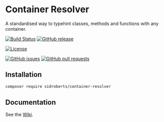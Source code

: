 # Container Resolver

A standardised way to typehint classes, methods and functions with any container.

[![Build Status](https://img.shields.io/travis/SidRoberts/container-resolver/1.0.x.svg?style=for-the-badge)](https://travis-ci.org/SidRoberts/container-resolver)
[![GitHub release](https://img.shields.io/github/release/SidRoberts/container-resolver.svg?style=for-the-badge)]()

[![License](https://img.shields.io/github/license/SidRoberts/container-resolver.svg?style=for-the-badge)]()

[![GitHub issues](https://img.shields.io/github/issues-raw/SidRoberts/container-resolver.svg?style=for-the-badge)]()
[![GitHub pull requests](https://img.shields.io/github/issues-pr-raw/SidRoberts/container-resolver.svg?style=for-the-badge)]()



## Installation

```bash
composer require sidroberts/container-resolver
```



## Documentation

See the [Wiki](https://github.com/SidRoberts/container-resolver/wiki).
